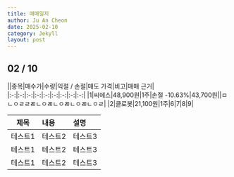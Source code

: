 ```yaml
---
title: 매매일지
author: Ju An Cheon
date: 2025-02-10
category: Jekyll
layout: post
---
```

## 02 / 10
<div class="table-wrapper" markdown="block">

||종목|매수가|수량|익절 / 손절|매도 가격|비고|매매 근거|
|:-:|:-:|:-:|:-:|:-:|:-:|:-:|:-:|:-:|
|1|씨에스|48,900원|1주|손절 -10.63%|43,700원||ㅁㄴㅇㄹㄹㄻㄴㅇㄻㄴㅇㄻㄴㅇㄻㄴㅇㄹ|
|2|클로봇|21,100원|1주|6|7|8|9|

</div>

<div markdown="block">
  
|제목|내용|설명|
|:-:|:--|:--|
|테스트1|테스트2|테스트3|
|테스트1|테스트2|테스트3|
|테스트1|테스트2|테스트3|

</div>
